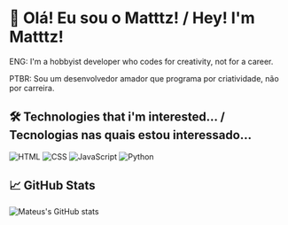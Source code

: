 # 👋 Olá! Eu sou o Matttz! / Hey! I'm Matttz!

ENG: I'm a hobbyist developer who codes for creativity, not for a career.

PTBR: Sou um desenvolvedor amador que programa por criatividade, não por carreira.

## 🛠️ Technologies that i'm interested... / Tecnologias nas quais estou interessado...

![HTML](https://img.shields.io/badge/HTML5-E34F26?style=flat&logo=html5&logoColor=white)
![CSS](https://img.shields.io/badge/CSS3-1572B6?style=flat&logo=css3&logoColor=white)
![JavaScript](https://img.shields.io/badge/JavaScript-F7DF1E?style=flat&logo=javascript&logoColor=black)
![Python](https://img.shields.io/badge/Python-3776AB?style=flat&logo=python&logoColor=white)

## 📈 GitHub Stats

![Mateus's GitHub stats](https://github-readme-stats.vercel.app/api?username=Matt-The-Generico&show_icons=true&theme=tokyonight)
